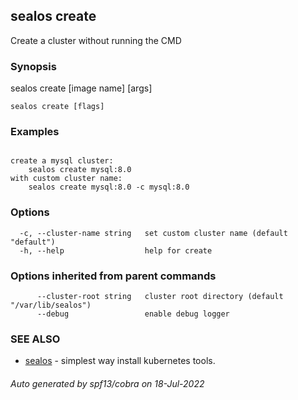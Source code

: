## sealos create

Create a cluster without running the CMD

### Synopsis

sealos create [image name] [args]

```
sealos create [flags]
```

### Examples

```

create a mysql cluster:
	sealos create mysql:8.0
with custom cluster name:
	sealos create mysql:8.0 -c mysql:8.0

```

### Options

```
  -c, --cluster-name string   set custom cluster name (default "default")
  -h, --help                  help for create
```

### Options inherited from parent commands

```
      --cluster-root string   cluster root directory (default "/var/lib/sealos")
      --debug                 enable debug logger
```

### SEE ALSO

* [sealos](sealos.md)	 - simplest way install kubernetes tools.

###### Auto generated by spf13/cobra on 18-Jul-2022
